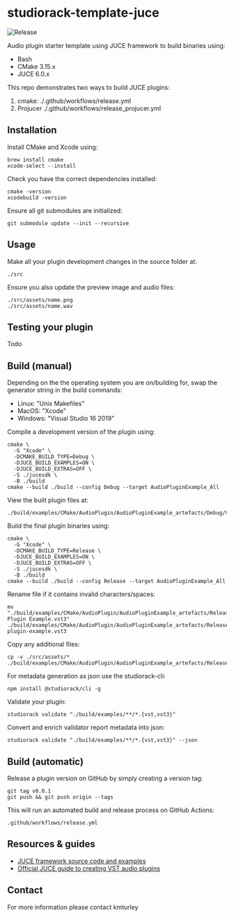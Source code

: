 # studiorack-template-juce
![Release](https://github.com/studiorack/studiorack-template-juce/workflows/Release/badge.svg)

Audio plugin starter template using JUCE framework to build binaries using:

* Bash
* CMake 3.15.x
* JUCE 6.0.x

This repo demonstrates two ways to build JUCE plugins:

1. cmake: ./.github/workflows/release.yml
2. Projucer ./.github/workflows/release_projucer.yml

## Installation

Install CMake and Xcode using:

    brew install cmake
    xcode-select --install

Check you have the correct dependencies installed:

    cmake -version
    xcodebuild -version

Ensure all git submodules are initialized:

    git submodule update --init --recursive


## Usage

Make all your plugin development changes in the source folder at:

    ./src

Ensure you also update the preview image and audio files:

    ./src/assets/name.png
    ./src/assets/name.wav


## Testing your plugin

Todo


## Build (manual)

Depending on the the operating system you are on/building for, swap the generator string in the build commands:

* Linux: "Unix Makefiles"
* MacOS: "Xcode"
* Windows: "Visual Studio 16 2019"

Compile a development version of the plugin using:

    cmake \
      -G "Xcode" \
      -DCMAKE_BUILD_TYPE=Debug \
      -DJUCE_BUILD_EXAMPLES=ON \
      -DJUCE_BUILD_EXTRAS=OFF \
      -S ./jucesdk \
      -B ./build
    cmake --build ./build --config Debug --target AudioPluginExample_All

View the built plugin files at:

    ./build/examples/CMake/AudioPlugin/AudioPluginExample_artefacts/Debug/VST3

Build the final plugin binaries using:

    cmake \
      -G "Xcode" \
      -DCMAKE_BUILD_TYPE=Release \
      -DJUCE_BUILD_EXAMPLES=ON \
      -DJUCE_BUILD_EXTRAS=OFF \
      -S ./jucesdk \
      -B ./build
    cmake --build ./build --config Release --target AudioPluginExample_All

Rename file if it contains invalid characters/spaces:

    mv "./build/examples/CMake/AudioPlugin/AudioPluginExample_artefacts/Release/VST3/Audio Plugin Example.vst3" ./build/examples/CMake/AudioPlugin/AudioPluginExample_artefacts/Release/VST3/audio-plugin-example.vst3

Copy any additional files:

    cp -v ./src/assets/* ./build/examples/CMake/AudioPlugin/AudioPluginExample_artefacts/Release/VST3

For metadata generation as json use the studiorack-cli:

    npm install @studiorack/cli -g

Validate your plugin:

    studiorack validate "./build/examples/**/*.{vst,vst3}"

Convert and enrich validator report metadata into json:

    studiorack validate "./build/examples/**/*.{vst,vst3}" --json


## Build (automatic)

Release a plugin version on GitHub by simply creating a version tag:

    git tag v0.0.1
    git push && git push origin --tags

This will run an automated build and release process on GitHub Actions:

    .github/workflows/release.yml


## Resources & guides

* [JUCE framework source code and examples](https://github.com/juce-framework/JUCE)
* [Official JUCE guide to creating VST audio plugins](https://juce.com/learn/tutorials)


## Contact

For more information please contact kmturley
